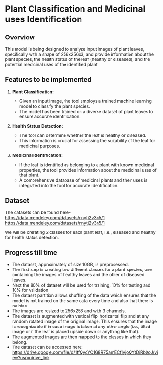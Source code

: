 # Plant Classification and Medicinal uses Identification 

## Overview

This model is being designed to analyze input images of plant leaves, specifically with a shape of 256x256x3, and provide information about the plant species, the health status of the leaf (healthy or diseased), and the potential medicinal uses of the identified plant.

## Features to be implemented

1. **Plant Classification:**
   - Given an input image, the tool employs a trained machine learning model to classify the plant species.
   - The model has been trained on a diverse dataset of plant leaves to ensure accurate identification.

2. **Health Status Detection:**
   - The tool can determine whether the leaf is healthy or diseased.
   - This information is crucial for assessing the suitability of the leaf for medicinal purposes.

3. **Medicinal Identification:**
   - If the leaf is identified as belonging to a plant with known medicinal properties, the tool provides information about the medicinal uses of that plant.
   - A comprehensive database of medicinal plants and their uses is integrated into the tool for accurate identification.

## Dataset

The datasets can be found here-<br>
https://data.mendeley.com/datasets/nnytj2v3n5/1<br>
https://data.mendeley.com/datasets/nnytj2v3n5/1

We will be crerating 2 classes for each plant leaf, i.e., diseased and healthy for health status detection.

## Progress till time
   - The dataset, approximately of size 10GB, is preprocessed.
   - The first step is creating two different classes for a plant species, one containing the images of healthy leaves and the other of diseased leaves.
   - Next the 80% of dataset will be used for training, 10% for testing and 10% for validation.
   - The dataset partition allows shuffling of the data which ensures that the model is not trained on the same data every time and also that there is no bias.
   - The images are resized to 256x256 and with 3 channels.
   - The dataset is augmented with vertical flip, horizantal flip and at any random rotated image of the original image. This ensures that the image is recognizable if in case image is taken at any other angle (i.e., tilted image or if the leaf is placed upside down or anything like that).
   - The augmented images are then mapped to the classes in which they belong.
   - The dataset can be accessed here: https://drive.google.com/file/d/1ffQycYC1G8R75amECfIyjoQYtDiRb0oJ/view?usp=drive_link
